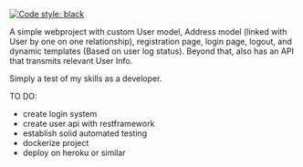 [![Code style: black](https://img.shields.io/badge/code%20style-black-000000.svg)](https://github.com/psf/black)

A simple webproject with custom User model, Address model (linked with User by one on one relationship), registration page, login page, logout, and dynamic templates (Based on user log status). Beyond that, also has an API that transmits relevant User Info.

Simply a test of my skills as a developer.

TO DO:
- create login system
- create user api with restframework
- establish solid automated testing
- dockerize project
- deploy on heroku or similar